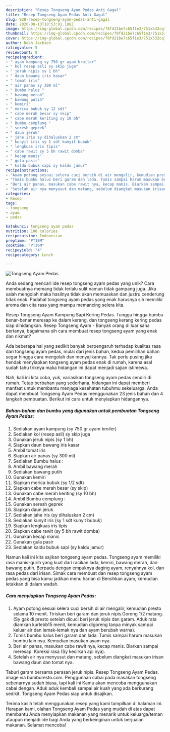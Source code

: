 ```yaml
---
description: "Resep Tongseng Ayam Pedas Anti Gagal"
title: "Resep Tongseng Ayam Pedas Anti Gagal"
slug: 928-resep-tongseng-ayam-pedas-anti-gagal
date: 2020-08-13T18:53:01.198Z
image: https://img-global.cpcdn.com/recipes/f8fd21be7c65f1e3/751x532cq70/tongseng-ayam-pedas-foto-resep-utama.jpg
thumbnail: https://img-global.cpcdn.com/recipes/f8fd21be7c65f1e3/751x532cq70/tongseng-ayam-pedas-foto-resep-utama.jpg
cover: https://img-global.cpcdn.com/recipes/f8fd21be7c65f1e3/751x532cq70/tongseng-ayam-pedas-foto-resep-utama.jpg
author: Noah Jackson
ratingvalue: 5
reviewcount: 8
recipeingredient:
- " ayam kampung sy 750 gr ayam broiler"
- " kol resep asli sy skip juga"
- " jeruk nipis sy 1 bh"
- " daun bawang iris kasar"
- " tomat iris"
- " air panas sy 300 ml"
- " Bumbu halus "
- " bawang merah"
- " bawang putih"
- " kemiri"
- " merica bubuk sy 12 sdt"
- " cabe merah besar sy skip"
- " cabe merah keriting sy 10 bh"
- " Bumbu cemplung "
- " seresh geprek"
- " daun jeruk"
- " jahe iris sy dihaluskan 2 cm"
- " kunyit iris sy 1 sdt kunyit bubuk"
- " lengkuas iris tipis"
- " cabe rawit sy 5 bh rawit domba"
- " kecap manis"
- " gula pasir"
- " kaldu bubuk sapi sy kaldu jamur"
recipeinstructions:
- "Ayam potong sesuai selera cuci bersih di air mengalir, kemudian presto selama 10 menit. Tiriskan beri garam dan jeruk nipis.Goreng 1/2 matang. (Sy gak di presto setelah dicuci beri jeruk nipis dan garam. Aduk rata diamkan kurlebb15 menit, kemudian digoreng tanpa minyak sampai keluar air dan lemak-lemak nya dan ayam berubah warna)."
- "Tumis bumbu halus beri garam dan lada. Tumis sampai harum masukan bumbu lain nya. Kemudian masukan ayam nya."
- "Beri air panas, masukan cabe rawit nya, kecap manis. Biarkan sampai meresap. Koreksi rasa (Sy kecilkan api nya)."
- "Setelah air nya menyusut dan matang, sebelum diangkat masukan irisan bawang daun dan tomat nya."
categories:
- Resep
tags:
- tongseng
- ayam
- pedas

katakunci: tongseng ayam pedas 
nutrition: 108 calories
recipecuisine: Indonesian
preptime: "PT18M"
cooktime: "PT36M"
recipeyield: "4"
recipecategory: Lunch

---
```



![Tongseng Ayam Pedas](https://img-global.cpcdn.com/recipes/f8fd21be7c65f1e3/751x532cq70/tongseng-ayam-pedas-foto-resep-utama.jpg)

Anda sedang mencari ide resep tongseng ayam pedas yang unik? Cara membuatnya memang tidak terlalu sulit namun tidak gampang juga. Jika salah mengolah maka hasilnya tidak akan memuaskan dan justru cenderung tidak enak. Padahal tongseng ayam pedas yang enak harusnya sih memiliki aroma dan cita rasa yang mampu memancing selera kita.

Resep Tongseng Ayam Kampung Sapi Kering Pedas. Tunggu hingga bumbu benar-benar meresap ke dalam kerang, dan tongseng kerang kering pedas siap dihidangkan. Resep Tongseng Ayam - Banyak orang di luar sana bertanya, bagaimana sih cara membuat resep tongseng ayam yang enak dan nikmat?

Ada beberapa hal yang sedikit banyak berpengaruh terhadap kualitas rasa dari tongseng ayam pedas, mulai dari jenis bahan, kedua pemilihan bahan segar hingga cara mengolah dan menyajikannya. Tak perlu pusing jika hendak menyiapkan tongseng ayam pedas enak di rumah, karena asal sudah tahu triknya maka hidangan ini dapat menjadi sajian istimewa.


Nah, kali ini kita coba, yuk, variasikan tongseng ayam pedas sendiri di rumah. Tetap berbahan yang sederhana, hidangan ini dapat memberi manfaat untuk membantu menjaga kesehatan tubuhmu sekeluarga. Anda dapat membuat Tongseng Ayam Pedas menggunakan 23 jenis bahan dan 4 langkah pembuatan. Berikut ini cara untuk menyiapkan hidangannya.

<!--inarticleads1-->

##### Bahan-bahan dan bumbu yang digunakan untuk pembuatan Tongseng Ayam Pedas:

1. Sediakan  ayam kampung (sy 750 gr ayam broiler)
1. Sediakan  kol (resep asli) sy skip juga
1. Gunakan  jeruk nipis (sy 1 bh)
1. Siapkan  daun bawang iris kasar
1. Ambil  tomat iris
1. Siapkan  air panas (sy 300 ml)
1. Sediakan  Bumbu halus :
1. Ambil  bawang merah
1. Sediakan  bawang putih
1. Gunakan  kemiri
1. Siapkan  merica bubuk (sy 1/2 sdt)
1. Siapkan  cabe merah besar (sy skip)
1. Gunakan  cabe merah keriting (sy 10 bh)
1. Ambil  Bumbu cemplung :
1. Gunakan  seresh geprek
1. Siapkan  daun jeruk
1. Sediakan  jahe iris (sy dihaluskan 2 cm)
1. Sediakan  kunyit iris (sy 1 sdt kunyit bubuk)
1. Siapkan  lengkuas iris tipis
1. Siapkan  cabe rawit (sy 5 bh rawit domba)
1. Gunakan  kecap manis
1. Gunakan  gula pasir
1. Sediakan  kaldu bubuk sapi (sy kaldu jamur)


Namun kali ini kita sajikan tongseng ayam pedas. Tongseng ayam memiliki rasa manis-gurih yang kuat dari racikan lada, kemiri, bawang merah, dan bawang putih. Berpadu dengan empuknya daging ayam, renyahnya kol, dan rasa pedas dari irisan. Simak cara membuat dan resep tongseng ayam pedas yang bisa kamu jadikan menu harian di Bersihkan ayam, kemudian letakkan di dalam wadah. 

<!--inarticleads2-->

##### Cara menyiapkan Tongseng Ayam Pedas:

1. Ayam potong sesuai selera cuci bersih di air mengalir, kemudian presto selama 10 menit. Tiriskan beri garam dan jeruk nipis.Goreng 1/2 matang. (Sy gak di presto setelah dicuci beri jeruk nipis dan garam. Aduk rata diamkan kurlebb15 menit, kemudian digoreng tanpa minyak sampai keluar air dan lemak-lemak nya dan ayam berubah warna).
1. Tumis bumbu halus beri garam dan lada. Tumis sampai harum masukan bumbu lain nya. Kemudian masukan ayam nya.
1. Beri air panas, masukan cabe rawit nya, kecap manis. Biarkan sampai meresap. Koreksi rasa (Sy kecilkan api nya).
1. Setelah air nya menyusut dan matang, sebelum diangkat masukan irisan bawang daun dan tomat nya.


Taburi garam bersama perasan jeruk nipis. Resep Tongseng Ayam Pedas. image via bumburesto.com. Penggunaan cabai pada masakan tongseng sebenarnya sudah biasa, tapi kali ini Kamu akan mencoba menggunakan cabai dengan. Aduk aduk kembali sampai air kuah yang ada berkurang sedikit. Tongseng Ayam Pedas siap untuk disajikan. 

Terima kasih telah menggunakan resep yang kami tampilkan di halaman ini. Harapan kami, olahan Tongseng Ayam Pedas yang mudah di atas dapat membantu Anda menyiapkan makanan yang menarik untuk keluarga/teman ataupun menjadi ide bagi Anda yang berkeinginan untuk berjualan makanan. Selamat mencoba!
